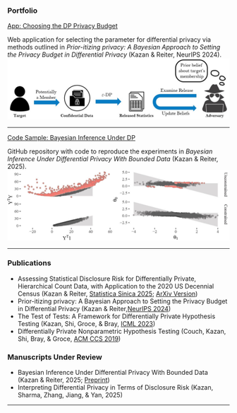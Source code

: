 
### Portfolio

[App: Choosing the DP Privacy Budget](https://zekicankazan.shinyapps.io/Prior-itizingApp/)

Web application for selecting the parameter for differential privacy via
methods outlined in *Prior-itizing privacy: A Bayesian Approach to Setting the Privacy Budget in Differential Privacy* (Kazan & Reiter, NeurIPS 2024).
<img src="images/Shiny_image.jpg?raw=true"/>

---
[Code Sample: Bayesian Inference Under DP](/pdf/sample_presentation.pdf)

GitHub repository with code to reproduce the experiments in *Bayesian Inference Under Differential Privacy With Bounded Data* (Kazan & Reiter, 2025). 
<img src="images/Figure5.jpg?raw=true"/>

---

### Publications

- Assessing Statistical Disclosure Risk for Differentially Private, Hierarchical Count Data, with Application to the 2020 US Decennial Census (Kazan & Reiter, [Statistica Sinica 2025](https://www3.stat.sinica.edu.tw/statistica/J35N11/J35N1105/J35N1105.html); [ArXiv Version](https://arxiv.org/pdf/2204.04253))
- Prior-itizing privacy: A Bayesian Approach to Setting the Privacy Budget in Differential Privacy (Kazan & Reiter,[NeurIPS 2024](https://proceedings.neurips.cc/paper_files/paper/2024/file/a47f5cdff1469751597d78e803fc590f-Paper-Conference.pdf))
- The Test of Tests: A Framework for Differentially Private Hypothesis Testing (Kazan, Shi, Groce, & Bray, [ICML 2023](https://proceedings.mlr.press/v202/kazan23a/kazan23a.pdf))
- Differentially Private Nonparametric Hypothesis Testing (Couch, Kazan, Shi, Bray, & Groce, [ACM CCS 2019](https://dl.acm.org/doi/pdf/10.1145/3319535.3339821))


### Manuscripts Under Review

- Bayesian Inference Under Differential Privacy With Bounded Data (Kazan & Reiter, 2025; [Preprint](https://arxiv.org/pdf/2405.13801))
- Interpreting Differential Privacy in Terms of Disclosure Risk (Kazan, Sharma, Zhang, Jiang, & Yan, 2025)

---
